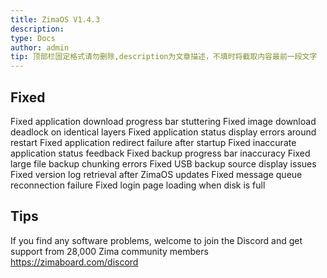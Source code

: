 ```yaml
---
title: ZimaOS V1.4.3
description: 
type: Docs
author: admin
tip: 顶部栏固定格式请勿删除,description为文章描述，不填时将截取内容最前一段文字
---
```


## Fixed
Fixed application download progress bar stuttering
Fixed image download deadlock on identical layers
Fixed application status display errors around restart
Fixed application redirect failure after startup
Fixed inaccurate application status feedback
Fixed backup progress bar inaccuracy
Fixed large file backup chunking errors
Fixed USB backup source display issues
Fixed version log retrieval after ZimaOS updates
Fixed message queue reconnection failure
Fixed login page loading when disk is full
## Tips
If you find any software problems, welcome to join the Discord and get support from 28,000 Zima community members
https://zimaboard.com/discord
